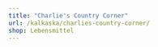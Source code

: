 ```yaml
---
title: "Charlie's Country Corner"
url: /kalkaska/charlies-country-corner/
shop: Lebensmittel
---
```

